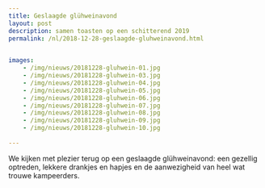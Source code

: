 ```yaml
---
title: Geslaagde glühweinavond
layout: post
description: samen toasten op een schitterend 2019
permalink: /nl/2018-12-28-geslaagde-gluhweinavond.html

    
images: 
    - /img/nieuws/20181228-gluhwein-01.jpg
    - /img/nieuws/20181228-gluhwein-03.jpg
    - /img/nieuws/20181228-gluhwein-04.jpg
    - /img/nieuws/20181228-gluhwein-05.jpg
    - /img/nieuws/20181228-gluhwein-06.jpg
    - /img/nieuws/20181228-gluhwein-07.jpg
    - /img/nieuws/20181228-gluhwein-08.jpg
    - /img/nieuws/20181228-gluhwein-09.jpg
    - /img/nieuws/20181228-gluhwein-10.jpg
    
---
```


We kijken met plezier terug op een geslaagde glühweinavond: een gezellig optreden, lekkere drankjes en hapjes en de aanwezigheid van heel wat trouwe kampeerders.




